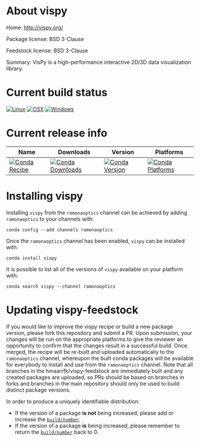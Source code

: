 About vispy
===========

Home: http://vispy.org/

Package license: BSD 3-Clause

Feedstock license: BSD 3-Clause

Summary: VisPy is a high-performance interactive 2D/3D data visualization library.



Current build status
====================

[![Linux](https://img.shields.io/circleci/project/github/hmaarrfk/vispy-feedstock/master.svg?label=Linux)](https://circleci.com/gh/hmaarrfk/vispy-feedstock)
[![OSX](https://img.shields.io/travis/hmaarrfk/vispy-feedstock/master.svg?label=macOS)](https://travis-ci.org/hmaarrfk/vispy-feedstock)
[![Windows](https://img.shields.io/appveyor/ci/hmaarrfk/vispy-feedstock/master.svg?label=Windows)](https://ci.appveyor.com/project/hmaarrfk/vispy-feedstock/branch/master)

Current release info
====================

| Name | Downloads | Version | Platforms |
| --- | --- | --- | --- |
| [![Conda Recipe](https://img.shields.io/badge/recipe-vispy-green.svg)](https://anaconda.org/ramonaoptics/vispy) | [![Conda Downloads](https://img.shields.io/conda/dn/ramonaoptics/vispy.svg)](https://anaconda.org/ramonaoptics/vispy) | [![Conda Version](https://img.shields.io/conda/vn/ramonaoptics/vispy.svg)](https://anaconda.org/ramonaoptics/vispy) | [![Conda Platforms](https://img.shields.io/conda/pn/ramonaoptics/vispy.svg)](https://anaconda.org/ramonaoptics/vispy) |

Installing vispy
================

Installing `vispy` from the `ramonaoptics` channel can be achieved by adding `ramonaoptics` to your channels with:

```
conda config --add channels ramonaoptics
```

Once the `ramonaoptics` channel has been enabled, `vispy` can be installed with:

```
conda install vispy
```

It is possible to list all of the versions of `vispy` available on your platform with:

```
conda search vispy --channel ramonaoptics
```




Updating vispy-feedstock
========================

If you would like to improve the vispy recipe or build a new
package version, please fork this repository and submit a PR. Upon submission,
your changes will be run on the appropriate platforms to give the reviewer an
opportunity to confirm that the changes result in a successful build. Once
merged, the recipe will be re-built and uploaded automatically to the
`ramonaoptics` channel, whereupon the built conda packages will be available for
everybody to install and use from the `ramonaoptics` channel.
Note that all branches in the hmaarrfk/vispy-feedstock are
immediately built and any created packages are uploaded, so PRs should be based
on branches in forks and branches in the main repository should only be used to
build distinct package versions.

In order to produce a uniquely identifiable distribution:
 * If the version of a package **is not** being increased, please add or increase
   the [``build/number``](https://conda.io/docs/user-guide/tasks/build-packages/define-metadata.html#build-number-and-string).
 * If the version of a package **is** being increased, please remember to return
   the [``build/number``](https://conda.io/docs/user-guide/tasks/build-packages/define-metadata.html#build-number-and-string)
   back to 0.
